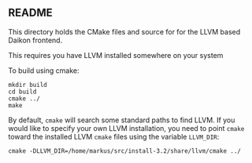 ## README

This directory holds the CMake files and source for for the LLVM based Daikon
frontend.

This requires you have LLVM installed somewhere on your system

To build using cmake:

    mkdir build
    cd build
    cmake ../
    make

By default, `cmake` will search some standard paths to find LLVM. If you would
like to specify your own LLVM installation, you need to point `cmake` toward
the installed LLVM `cmake` files using the variable `LLVM_DIR`:

    cmake -DLLVM_DIR=/home/markus/src/install-3.2/share/llvm/cmake ../
